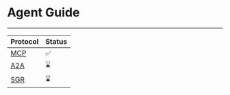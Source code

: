 # Agent Guide

---

|Protocol|Status|
|----|------|
|[MCP](https://github.com/vilovnok/agent_guide/tree/master/mcp)|✅|
|[A2A](https://github.com/vilovnok/agent_guide/tree/master/a2a)|⌛|
|[SGR](###)|⌛|